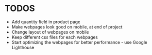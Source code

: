 # TODOS
- Add quantity field in product page
- Make webpages look good on mobile, at end of project
- Change layout of webpages on mobile
- Keep different css files for each webpages
- Start optimizing the webpages for better performance - use Google Lighthouse